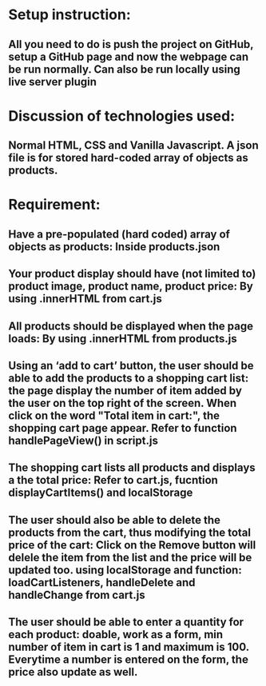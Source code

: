 # Setup instruction:
## All you need to do is push the project on GitHub, setup a GitHub page and now the webpage can be run normally. Can also be run locally using live server plugin

# Discussion of technologies used:
## Normal HTML, CSS and Vanilla Javascript. A json file is for stored hard-coded array of objects as products.

# Requirement:
## Have a pre-populated (hard coded) array of objects as products: Inside products.json
## Your product display should have (not limited to) product image, product name, product price: By using .innerHTML from cart.js 
## All products should be displayed when the page loads: By using .innerHTML from products.js
[](./images/Screenshot2.jpg)
## Using an ‘add to cart’ button, the user should be able to add the products to a shopping cart list: the page display the number of item added by the user on the top right of the screen. When click on the word "Total item in cart:", the shopping cart page appear. Refer to function handlePageView() in script.js
## The shopping cart lists all products and displays a the total price: Refer to cart.js, fucntion displayCartItems() and localStorage
[](./images/Screenshot1.jpg)
## The user should also be able to delete the products from the cart, thus modifying the total price of the cart: Click on the Remove button will delele the item from the list and the price will be updated too. using localStorage and function: loadCartListeners, handleDelete and handleChange from cart.js
## The user should be able to enter a quantity for each product: doable, work as a form, min number of item in cart is 1 and maximum is 100. Everytime a number is entered on the form, the price also update as well.